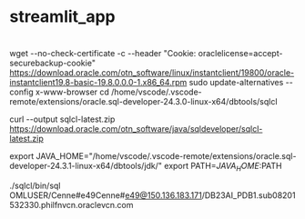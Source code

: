 # streamlit_app

#
wget --no-check-certificate -c --header "Cookie: oraclelicense=accept-securebackup-cookie" https://download.oracle.com/otn_software/linux/instantclient/19800/oracle-instantclient19.8-basic-19.8.0.0.0-1.x86_64.rpm
sudo update-alternatives --config x-www-browser
cd /home/vscode/.vscode-remote/extensions/oracle.sql-developer-24.3.0-linux-x64/dbtools/sqlcl

curl --output sqlcl-latest.zip https://download.oracle.com/otn_software/java/sqldeveloper/sqlcl-latest.zip

export JAVA_HOME="/home/vscode/.vscode-remote/extensions/oracle.sql-developer-24.3.1-linux-x64/dbtools/jdk/" 
export PATH=$JAVA_HOME:$PATH

./sqlcl/bin/sql OMLUSER/Cenne#e49Cenne#e49@150.136.183.171/DB23AI_PDB1.sub08201532330.philfnvcn.oraclevcn.com
